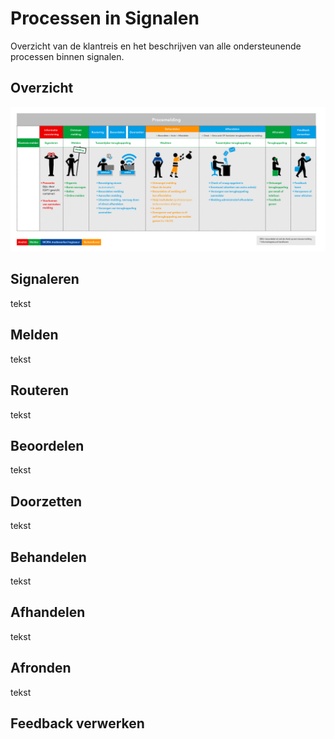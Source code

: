 # Processen in Signalen

Overzicht van de klantreis en het beschrijven van alle ondersteunende processen binnen signalen.

## Overzicht

![Overzicht van klantreis en processen binnen Signalen](.gitbook/assets/2-vrm20_173-infographic-afhandelen-meldingen.png)

## Signaleren

tekst

## Melden

tekst

## Routeren

tekst

## Beoordelen

tekst

## Doorzetten

tekst

## Behandelen

tekst

## Afhandelen

tekst

## Afronden

tekst

## Feedback verwerken





